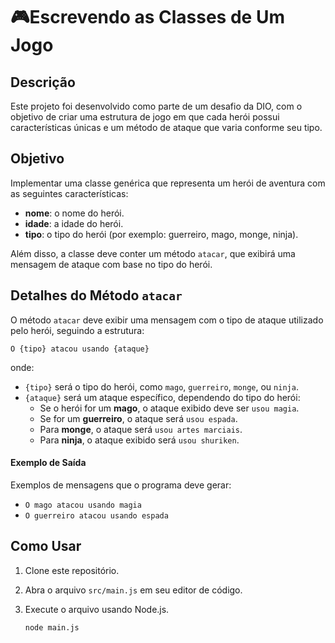 # **🎮Escrevendo as Classes de Um Jogo**

## Descrição

Este projeto foi desenvolvido como parte de um desafio da DIO, com o objetivo de criar uma estrutura de jogo em que cada herói possui características únicas e um método de ataque que varia conforme seu tipo.

## Objetivo

Implementar uma classe genérica que representa um herói de aventura com as seguintes características:

- **nome**: o nome do herói.
- **idade**: a idade do herói.
- **tipo**: o tipo do herói (por exemplo: guerreiro, mago, monge, ninja).

Além disso, a classe deve conter um método `atacar`, que exibirá uma mensagem de ataque com base no tipo do herói.

## Detalhes do Método `atacar`

O método `atacar` deve exibir uma mensagem com o tipo de ataque utilizado pelo herói, seguindo a estrutura:

```
O {tipo} atacou usando {ataque}
```

onde:

- `{tipo}` será o tipo do herói, como `mago`, `guerreiro`, `monge`, ou `ninja`.
- `{ataque}` será um ataque específico, dependendo do tipo do herói:
    - Se o herói for um **mago**, o ataque exibido deve ser `usou magia`.
    - Se for um **guerreiro**, o ataque será `usou espada`.
    - Para **monge**, o ataque será `usou artes marciais`.
    - Para **ninja**, o ataque exibido será `usou shuriken`.

#### Exemplo de Saída

Exemplos de mensagens que o programa deve gerar:

- `O mago atacou usando magia`
- `O guerreiro atacou usando espada`

## Como Usar

1. Clone este repositório.

2. Abra o arquivo `src/main.js` em seu editor de código.

3. Execute o arquivo usando Node.js.

   `node main.js`